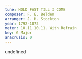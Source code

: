 ```yaml
---
tune: HOLD FAST TILL I COME
composer: F. E. Belden
arranger: J. H. Stockton
year: 1792-1872
meter: 10.11.10.11. With Refrain
key: G Major
anacrusis: 0
---
```

undefined